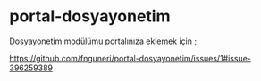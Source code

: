 # portal-dosyayonetim
Dosyayonetim modülümu portalınıza eklemek için ;


https://github.com/fnguneri/portal-dosyayonetim/issues/1#issue-396259389
